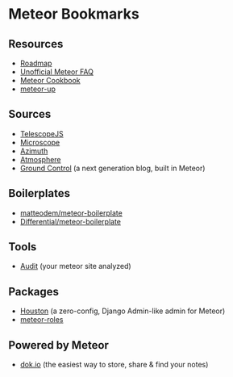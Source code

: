 # Meteor Bookmarks

## Resources

* [Roadmap](https://trello.com/b/hjBDflxp/meteor-roadmap)
* [Unofficial Meteor FAQ](https://github.com/oortcloud/unofficial-meteor-faq)
* [Meteor Cookbook](https://github.com/awatson1978/meteor-cookbook)
* [meteor-up](https://github.com/arunoda/meteor-up)

## Sources

* [TelescopeJS](https://github.com/TelescopeJS/Telescope)
* [Microscope](https://github.com/DiscoverMeteor/Microscope)
* [Azimuth](https://github.com/mcrider/azimuth)
* [Atmosphere](https://github.com/oortcloud/atmosphere)
* [Ground Control](https://github.com/percolatestudio/ground-control) (a next generation blog, built in Meteor)

## Boilerplates

* [matteodem/meteor-boilerplate](https://github.com/matteodem/meteor-boilerplate)
* [Differential/meteor-boilerplate](https://github.com/Differential/meteor-boilerplate)

## Tools

* [Audit](http://audit.meteor.com) (your meteor site analyzed)

## Packages

* [Houston](https://github.com/gterrono/houston) (a zero-config, Django Admin-like admin for Meteor)
* [meteor-roles](https://github.com/alanning/meteor-roles)

## Powered by Meteor

* [dok.io](http://dok.io) (the easiest way to store, share & find your notes)
